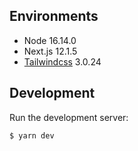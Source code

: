 ## Environments

* Node 16.14.0
* Next.js 12.1.5
* [Tailwindcss](https://tailwindcss.com/) 3.0.24


## Development 

Run the development server:

```bash
$ yarn dev
```
